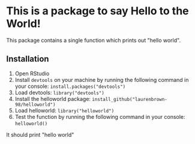 # This is a package to say Hello to the World!

This package contains a single function which prints out "hello world".

## Installation

1. Open RStudio
2. Install `devtools` on your machine by running the following command in your console: `install.packages("devtools")`
3. Load devtools: `library("devtools")`
4. Install the helloworld package: `install_github("laurenbrown-98/helloworld")`
5. Load helloworld: `library("helloworld")`
6. Test the function by running the following command in your console: `helloworld()`

It should print "hello world"
